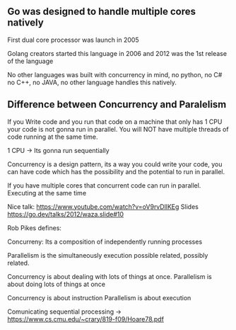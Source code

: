 ## Go was designed to handle multiple cores natively

First dual core processor was launch in 2005

Golang creators started this language in 2006 and 2012 was the 1st release of the language

No other languages was built with concurrency in mind, 
no python, no C# no C++, no JAVA, no other language handles this natively.


## Difference between Concurrency and Paralelism

If you Write code and you run that code on a machine that only has 1 CPU
your code is not gonna run in parallel. You will NOT have multiple threads of code
running at the same time.

1 CPU -> Its gonna run sequentially

Concurrency is a design pattern, its a way you could write your code, you can
have code which has the possibility and the potential to run in parallel.

If you have multiple cores that concurrent code can run in parallel. 
Executing at the same time 

Nice talk: https://www.youtube.com/watch?v=oV9rvDllKEg
Slides https://go.dev/talks/2012/waza.slide#10


Rob Pikes defines:

Concurreny:
Its a composition of independently running processes


Parallelism is the simultaneously execution possible related, possibly related.


Concurrency is about dealing with lots of things at once.
Parallelism is about doing lots of things at once

Concurrency is about instruction
Parallelism is about execution

Comunicating sequential processing -> https://www.cs.cmu.edu/~crary/819-f09/Hoare78.pdf
